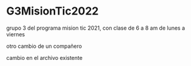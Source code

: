 # G3MisionTic2022


grupo 3 del programa mision tic 2021, con clase de 6 a 8 am de lunes a viernes


otro cambio de un compañero


cambio en el archivo existente

